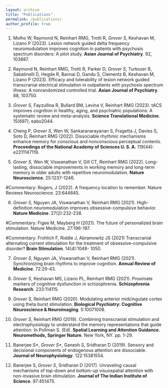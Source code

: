 ```yaml
---
layout: archive
title: "Publications"
permalink: /publications/
author_profile: true
---
```


1.  Molho W, Raymond N, Reinhart RMG, Trotti R, _Grover S_, Keshavan M, Lizano P (2023). Lesion network guided delta frequency neuromodulation improves cognition in patients with psychosis spectrum disorders: A pilot study. **Asian Journal of Psychiatry**. 92, 103887.


2.  Raymond N, Reinhart RMG, Trotti R, Parker D, _Grover S_, Turkozer B, Sabatinelli D, Hegde R, Bannai D, Gandu S, Clementz B, Keshavan M, Lizano P (2023). Efficacy and tolerability of lesion network guided transcranial electrical stimulation in outpatients with psychosis spectrum illness: A nonrandomized controlled trial. **Asian Journal of Psychiatry**. 88, 103750.

3.  _Grover S_, Fayzullina R, Bullard BM, Levina V, Reinhart RMG (2023). tACS improves cognition in healthy, aging, and psychiatric populations: A systematic review and meta-analysis. **Science Translational Medicine**. 15(697), eabo2044.

4.  Cheng P, _Grover S_, Wen W, Sankaranarayanan S, Fragetta J, Davies S, Soto D, Reinhart RMG (2022). Dissociable rhythmic mechanisms enhance memory for conscious and nonconscious perceptual contents. **Proceedings of the National Academy of Sciences U. S. A.** 119(44): e2211147119.

5.  _Grover S_, Wen W, Viswanathan V, Gill CT, Reinhart RMG (2022). Long-lasting, dissociable improvements in working memory and long-term memory in older adults with repetitive neuromodulation. **Nature Neuroscience**. 25:1237-1246.

#Commentary: Rogers, J (2022). A frequency location to remember. Nature Reviews Neuroscience. 23:644645.

6.  _Grover S_, Nguyen JA, Viswanathan V, Reinhart RMG (2021). High-definition neuromodulation improves obsessive-compulsive behavior. **Nature Medicine**. 27(2):232-238.

#Commentary: Figee M, Mayberg H (2021). The future of personalized brain stimulation. Nature Medicine. 27:196-197.

#Commentary: Frohlich F, Riddle J, Abramowitz JS (2021) Transcranial alternating current stimulation for the treatment of obsessive-compulsive disorder? **Brain Stimulation**. 14(4):1048- 1050.

7.  _Grover S_, Nguyen JA, Viswanathan V, Reinhart RMG (2021). Synchronizing brain rhythms to improve cognition. **Annual Review of Medicine**. 72:29-43.

8.  _Grover S_, Keshavan MS, Lizano PL, Reinhart RMG (2021). Proximate markers of cognitive dysfunction in schizophrenia. **Schizophrenia Research**. 233:114115.

9.  _Grover S_, Reinhart RMG (2020). Modulating anterior midcingulate cortex using theta burst stimulation. **Biological Psychiatry: Cognitive Neuroscience & Neuroimaging**. 5:10071008.

10.  _Grover S_, Reinhart RMG (2019). Combining transcranial stimulation and electrophysiology to understand the memory representations that guide attention. In Pollman S. (Ed). **Spatial Learning and Attention Guidance. Neuromethods, Springer Nature**. New York, NY. pp. 1-29.

11.  Banerjee S*, _Grover S*_, Ganesh S, Sridharan D (2019). Sensory and decisional components of endogenous attention are dissociable. **Journal of Neurophysiology**. 122:15381554.

12.  Banerjee S, _Grover S_, Sridharan D (2017). Unraveling causal mechanisms of top-down and bottom-up visuospatial attention with non-invasive brain stimulation. **Journal of The Indian Institute of Science**. 97:451475.


